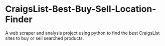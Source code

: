 # CraigsList-Best-Buy-Sell-Location-Finder
A web scraper and analysis project using python to find the best CraigsList sites to buy or sell searched products.
